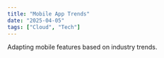 ```yaml
---
title: "Mobile App Trends"
date: "2025-04-05"
tags: ["Cloud", "Tech"]
---
```


Adapting mobile features based on industry trends.